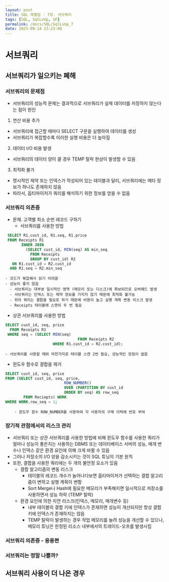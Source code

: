 ```yaml
---
layout: post
title: SQL 레벨업 - 7장. 서브쿼리
tags: [SQL, SqlLvUp, UF]
permalink: /docs/SQL/SqlLvUp_7
date: 2023-09-14 23:23:00
---
```

# 서브쿼리
## 서브쿼리가 일으키는 폐해
### 서브쿼리의 문제점
- 서브쿼리의 성능적 문제는 결과적으로 서브쿼리가 실제 데이터를 저장하지 않는다는 점이 원인
1. 연산 비용 추가
  -  서브쿼리에 접근할 때마다 SELECT 구문을 실행하여 데이터를 생성
  -  서브쿼리가 복잡할수록 이러한 실행 비용은 더 높아짐
2. 데이터 I/O 비용 발생
  - 서브쿼리의 데이터 양이 클 경우 TEMP 탈락 현상이 발생할 수 있음
3. 최적화 불가
  - 명시적인 제약 또는 인덱스가 작성되어 있는 테이블과 달리, 서브쿼리에는 메타 정보가 하나도 존재하지 않음
  - 따라서, 옵티마이저가 쿼리를 해석하기 위한 정보를 얻을 수 없음
### 서브쿼리 의존증
- 문제. 고객별 최소 순번 레코드 구하기
  - 서브쿼리를 사용한 방법
 ```sql
  SELECT R1.cust_id, R1.seq, R1.price
  FROM Receipts R1
        INNER JOIN
          (SELECT cust_id, MIN(seq) AS min_seq
            FROM Receipts
            GROUP BY cust_id) R2
    ON R1.cust_id = R2.cust_id
   AND R1.seq = R2.min_seq
```
    - 코드가 복잡해서 읽기 어려움
    - 성능이 좋지 않음
      - 서브쿼리는 대부분 일시적인 영역 (메모리 또는 디스크)에 확보되므로 오버헤드 발생
      - 서브쿼리는 인덱스 또는 제약 정보를 가지지 않기 때문에 최적화 불가능
      - 위의 쿼리는 결합을 필요로 하기 때문에 비용이 높고 실행 계획 변동 리스크 발생
      - Receipts 테이블에 스캔이 두 번 필요

  - 상관 서브쿼리를 사용한 방법
```sql
SELECT cust_id, seq, price
  FROM Receipts R1
 WHERE seq = (SELECT MIN(seq)
 								FROM Receipts R2
         			 WHERE R1.cust_id = R2.cust_id);
```
	- 서브쿼리를 사용할 때와 마찬가지로 테이블 스캔 2번 필요, 성능적인 장점이 없음

  - 윈도우 함수로 결합을 제거
  ```sql
SELECT cust_id, seq, price
  FROM (SELECT cust_id, seq, price,
  							ROW_NUMBER()
         					OVER (PARTITION BY cust_id
                            ORDER BY seq) AS row_seq
          FROM Reciepts) WORK
  WHERE WORK.row_seq = 1;
```
		- 윈도우 함수 ROW_NUMBER를 사용하여 각 사용자의 구매 이력에 번호 부여
### 장기적 관점에서의 리스크 관리
- 서브쿼리 또는 상관 서브쿼리를 사용한 방법에 비해 윈도우 함수를 사용한 쿼리가 얼마나 성능이 좋은지는 사용하는 DBMS 또는 데이터베이스 서버의 성능, 매개 변수나 인덱스 같은 환경 요인에 의해 크게 바뀔 수 있음
- 그러나 저장소의 I/O 양을 감소시키는 것이 SQL 튜닝의 기본 원칙
- 또한, 결합을 사용한 쿼리에는 두 개의 불안정 요소가 있음
  - 결합 알고리즘의 변동 리스크
    - 테이블의 레코드 개수가 늘어나다보면 옵티마이저가 선택하는 결합 알고리즘이 변하고 실행 계획이 변함
    - Sort Merge나 Hash에 필요한 메모리가 부족해지면 일시적으로 저장소를 사용하면서 성능 하락 (TEMP 탈락)
  - 환경 요인에 의한 지연 리스크(인덱스, 메모리, 매개변수 등)
    - 내부 테이블의 결합 키에 인덱스가 존재하면 성능이 개선되지만 항상 결합 키에 인덱스가 존재하지는 않음
    - TEMP 탈락이 발생하는 경우 작업 메모리를 늘려 성능을 개선할 수 있으나, 메모리 튜닝은 한정된 리소스 내부에서의 트레이드-오프를 발생시킴
### 서브쿼리 의존증 - 응용편
### 서브쿼리는 정말 나쁠까?
## 서브쿼리 사용이 더 나은 경우